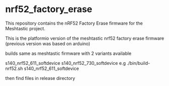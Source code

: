# nrf52_factory_erase
This repository contains the nRF52 Factory Erase firmware for the Meshtastic project.

This is the platformio version of the meshtastic nrf52 factory erase firmware (previous version was based on arduino)

builds same as meshtastic firmware with 2 variants available

s140_nrf52_611_softdevice
s140_nrf52_730_softdevice
e.g
./bin/build-nrf52.sh s140_nrf52_611_softdevice

then find files in release directory
